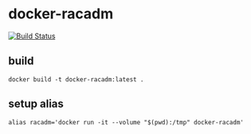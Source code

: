 # docker-racadm

[![Build Status](https://cloud.drone.io/api/badges/dustinmiller1337/docker-racadm/status.svg)](https://cloud.drone.io/dustinmiller1337/docker-racadm)

## build

```
docker build -t docker-racadm:latest .
```

## setup alias

```
alias racadm='docker run -it --volume "$(pwd):/tmp" docker-racadm'
```
